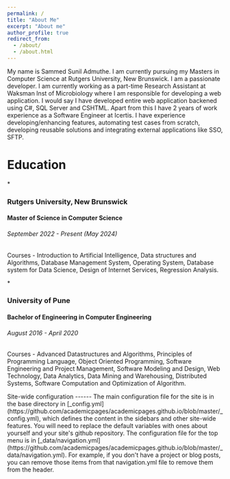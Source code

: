 ```yaml
---
permalink: /
title: "About Me"
excerpt: "About me"
author_profile: true
redirect_from: 
  - /about/
  - /about.html
---
```


My name is Sammed Sunil Admuthe. I am currently pursuing my Masters in Computer Science at Rutgers University, New Brunswick. I am a passionate developer. I am currently working as a part-time Research Assistant at Waksman Inst of Microbiology where I am responsible for developing a web application. I would say I have developed entire web application backened using C#, SQL Server and CSHTML. Apart from this I have 2 years of work experience as a Software Engineer at Icertis. I have experience developing/enhancing features, automating test cases from scratch, developing reusable solutions and integrating external applications like SSO, SFTP.

Education
======
<p>
* <h3>Rutgers University, New Brunswick</h3>
  <h4>Master of Science in Computer Science</h4>
  <h6>September 2022 - Present (May 2024)</h6>
  Courses - 
  Introduction to Artificial Intelligence, Data structures and Algorithms, Database Management System, Operating System, Database system for Data Science, Design of Internet Services, Regression Analysis.
</p>
<p>
* <h3>University of Pune</h3>
  <h4>Bachelor of Engineering in Computer Engineering</h4>
  <h6>August 2016 - April 2020</h6>
  Courses - 
  Advanced Datastructures and Algorithms, Principles of Programming Language, Object Oriented Programming, Software Engineering and Project Management, Software Modeling and Design, Web Technology, Data Analytics, Data Mining and Warehousing, Distributed Systems, Software Computation and Optimization of Algorithm.
</p>
Site-wide configuration
------
The main configuration file for the site is in the base directory in [_config.yml](https://github.com/academicpages/academicpages.github.io/blob/master/_config.yml), which defines the content in the sidebars and other site-wide features. You will need to replace the default variables with ones about yourself and your site's github repository. The configuration file for the top menu is in [_data/navigation.yml](https://github.com/academicpages/academicpages.github.io/blob/master/_data/navigation.yml). For example, if you don't have a project or blog posts, you can remove those items from that navigation.yml file to remove them from the header. 


